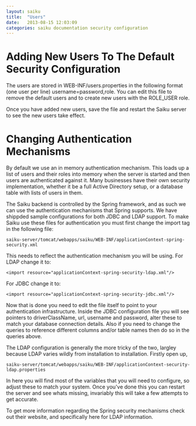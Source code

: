 ```yaml
---
layout: saiku
title:  "Users"
date:   2013-08-15 12:03:09
categories: saiku documentation security configuration
---
```


Adding New Users To The Default Security Configuration
======================================================

The users are stored in WEB-INF/users.properties in the following format (one user per line) username=password,role. You can edit this file to remove the default users and to create new users with the ROLE_USER role.

Once you have added new users, save the file and restart the Saiku server to see the new users take effect. 

Changing Authentication Mechanisms
==================================

By default we use an in memory authentication mechanism. This loads up a list of users and their roles into memory when the server is started and then users are authenticated against it. Many businesses have their own security implementation, whether it be a full Active Directory setup, or a database table with lists of users in them.

The Saiku backend is controlled by the Spring framework, and as such we can use the authentication mechanisms that Spring supports. We have shippded sample configurations for both JDBC and LDAP support. To make Saiku use these files for authentication you must first change the import tag in the following file:

    saiku-server/tomcat/webapps/saiku/WEB-INF/applicationContext-spring-security.xml

This needs to reflect the authentication mechanism you will be using. For LDAP change it to:

    <import resource="applicationContext-spring-security-ldap.xml"/>

For JDBC change it to:

    <import resource="applicationContext-spring-security-jdbc.xml"/>

Now that is done you need to edit the file itself to point to your authentication infrastructure. Inside the JDBC configuration file you will see pointers to driverClassName, url, username and password, alter these to match your database connection details. Also if you need to change the queries to reference different columns and/or table names then do so in the queries above.

The LDAP configuration is generally the more tricky of the two, largley because LDAP varies wildly from installation to installation. Firstly open up,

    saiku-server/tomcat/webapps/saiku/WEB-INF/applicationContext-security-ldap.properties

In here you will find most of the variables that you will need to configure, so adjust these to match your system. Once you've done this you can restart the server and see whats missing, invariably this will take a few attempts to get accurate.

To get more information regarding the Spring security mechanisms check out their website, and specifically here for LDAP information. 


